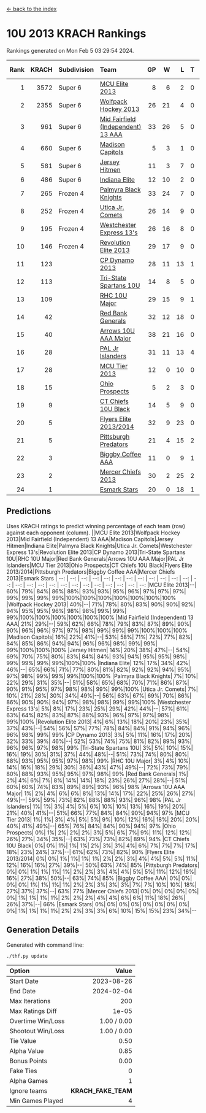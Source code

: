 [<- back to the index](readme.md)
# 10U 2013 KRACH Rankings
Rankings generated on Mon Feb  5 03:29:54 2024.

Rank|KRACH|Subdivision|Team|GP|W|L|T|OTW|OTL|SoS|Exp Wins|Win Diff
---:|---:|:---|:---|---:|---:|---:|---:|---:|---:|---:|---:|---:
1|3572|Super 6|[MCU Elite 2013](https://gamesheetstats.com/seasons/3664/teams/140889/schedule)|8|6|2|0|0|0|1306|6.8|-0.0
2|2355|Super 6|[Wolfpack Hockey 2013](https://gamesheetstats.com/seasons/3664/teams/140894/schedule)|26|21|4|0|0|1|825|21.8|-0.0
3|961|Super 6|[Mid Fairfield (Independent) 13 AAA](https://gamesheetstats.com/seasons/3664/teams/140891/schedule)|33|26|5|0|2|0|315|28.8|-0.0
4|660|Super 6|[Madison Capitols](https://gamesheetstats.com/seasons/3664/teams/162460/schedule)|5|3|1|0|1|0|201|4.9|0.0
5|581|Super 6|[Jersey Hitmen](https://gamesheetstats.com/seasons/3664/teams/140893/schedule)|11|3|7|0|0|1|2152|3.8|-0.0
6|486|Super 6|[Indiana Elite](https://gamesheetstats.com/seasons/3664/teams/144358/schedule)|12|10|2|0|0|0|147|10.9|0.0
7|265|Frozen 4|[Palmyra Black Knights](https://gamesheetstats.com/seasons/3664/teams/140906/schedule)|33|24|7|0|0|2|342|24.8|-0.0
8|252|Frozen 4|[Utica Jr. Comets](https://gamesheetstats.com/seasons/3664/teams/140900/schedule)|26|14|9|0|3|0|332|17.8|-0.0
9|195|Frozen 4|[Westchester Express 13's](https://gamesheetstats.com/seasons/3664/teams/140899/schedule)|26|16|8|0|0|2|421|16.8|-0.0
10|146|Frozen 4|[Revolution Elite 2013](https://gamesheetstats.com/seasons/3664/teams/140904/schedule)|29|17|9|0|2|1|289|19.8|-0.0
11|123||[CP Dynamo 2013](https://gamesheetstats.com/seasons/3664/teams/140901/schedule)|28|11|13|1|2|1|389|14.3|-0.0
12|113||[Tri-State Spartans 10U](https://gamesheetstats.com/seasons/3664/teams/144359/schedule)|14|8|5|0|0|1|253|8.9|0.0
13|109||[RHC 10U Major](https://gamesheetstats.com/seasons/3664/teams/140895/schedule)|29|15|9|1|2|2|207|18.3|-0.0
14|42||[Red Bank Generals](https://gamesheetstats.com/seasons/3664/teams/140896/schedule)|32|12|18|0|0|2|311|12.8|-0.0
15|40||[Arrows 10U AAA Major](https://gamesheetstats.com/seasons/3664/teams/140902/schedule)|38|21|16|0|0|1|135|21.8|-0.0
16|28||[PAL Jr Islanders](https://gamesheetstats.com/seasons/3664/teams/140903/schedule)|31|11|13|4|2|1|120|15.8|-0.0
17|28||[MCU Tier 2013](https://gamesheetstats.com/seasons/3664/teams/140890/schedule)|12|0|10|0|2|0|372|2.8|-0.0
18|15||[Ohio Prospects](https://gamesheetstats.com/seasons/3664/teams/199158/schedule)|5|2|3|0|0|0|120|2.9|0.0
19|9||[CT Chiefs 10U Black](https://gamesheetstats.com/seasons/3664/teams/140892/schedule)|14|5|9|0|0|0|53|5.8|-0.0
20|5||[Flyers Elite 2013/2014](https://gamesheetstats.com/seasons/3664/teams/140898/schedule)|32|9|23|0|0|0|51|9.8|-0.0
21|5||[Pittsburgh Predators](https://gamesheetstats.com/seasons/3664/teams/140907/schedule)|21|4|15|2|0|0|114|5.8|-0.0
22|3||[Biggby Coffee AAA](https://gamesheetstats.com/seasons/3664/teams/144357/schedule)|11|0|9|1|1|0|216|2.4|0.0
23|2||[Mercer Chiefs 2013](https://gamesheetstats.com/seasons/3664/teams/140897/schedule)|30|2|25|2|0|1|113|3.8|-0.0
24|1||[Esmark Stars](https://gamesheetstats.com/seasons/3664/teams/140905/schedule)|20|0|18|1|0|1|140|1.4|0.0

## Predictions
Uses KRACH ratings to predict winning percentage of each team (row) against each opponent (column).
||MCU Elite 2013|Wolfpack Hockey 2013|Mid Fairfield (Independent) 13 AAA|Madison Capitols|Jersey Hitmen|Indiana Elite|Palmyra Black Knights|Utica Jr. Comets|Westchester Express 13's|Revolution Elite 2013|CP Dynamo 2013|Tri-State Spartans 10U|RHC 10U Major|Red Bank Generals|Arrows 10U AAA Major|PAL Jr Islanders|MCU Tier 2013|Ohio Prospects|CT Chiefs 10U Black|Flyers Elite 2013/2014|Pittsburgh Predators|Biggby Coffee AAA|Mercer Chiefs 2013|Esmark Stars
| --: | --: | --: | --: | --: | --: | --: | --: | --: | --: | --: | --: | --: | --: | --: | --: | --: | --: | --: | --: | --: | --: | --: | --: | --: 
|MCU Elite 2013|--| 60%| 79%| 84%| 86%| 88%| 93%| 93%| 95%| 96%| 97%| 97%| 97%| 99%| 99%| 99%| 99%|100%|100%|100%|100%|100%|100%|100%
|Wolfpack Hockey 2013| 40%|--| 71%| 78%| 80%| 83%| 90%| 90%| 92%| 94%| 95%| 95%| 96%| 98%| 98%| 99%| 99%| 99%|100%|100%|100%|100%|100%|100%
|Mid Fairfield (Independent) 13 AAA| 21%| 29%|--| 59%| 62%| 66%| 78%| 79%| 83%| 87%| 89%| 90%| 90%| 96%| 96%| 97%| 97%| 98%| 99%| 99%| 99%|100%|100%|100%
|Madison Capitols| 16%| 22%| 41%|--| 53%| 58%| 71%| 72%| 77%| 82%| 84%| 85%| 86%| 94%| 94%| 96%| 96%| 98%| 99%| 99%| 99%|100%|100%|100%
|Jersey Hitmen| 14%| 20%| 38%| 47%|--| 54%| 69%| 70%| 75%| 80%| 83%| 84%| 84%| 93%| 94%| 95%| 95%| 98%| 99%| 99%| 99%| 99%|100%|100%
|Indiana Elite| 12%| 17%| 34%| 42%| 46%|--| 65%| 66%| 71%| 77%| 80%| 81%| 82%| 92%| 92%| 94%| 95%| 97%| 98%| 99%| 99%| 99%|100%|100%
|Palmyra Black Knights|  7%| 10%| 22%| 29%| 31%| 35%|--| 51%| 58%| 65%| 68%| 70%| 71%| 86%| 87%| 90%| 91%| 95%| 97%| 98%| 98%| 99%| 99%|100%
|Utica Jr. Comets|  7%| 10%| 21%| 28%| 30%| 34%| 49%|--| 56%| 63%| 67%| 69%| 70%| 86%| 86%| 90%| 90%| 94%| 97%| 98%| 98%| 99%| 99%|100%
|Westchester Express 13's|  5%|  8%| 17%| 23%| 25%| 29%| 42%| 44%|--| 57%| 61%| 63%| 64%| 82%| 83%| 87%| 88%| 93%| 96%| 97%| 97%| 98%| 99%|100%
|Revolution Elite 2013|  4%|  6%| 13%| 18%| 20%| 23%| 35%| 37%| 43%|--| 54%| 56%| 57%| 77%| 78%| 84%| 84%| 91%| 94%| 96%| 96%| 98%| 99%| 99%
|CP Dynamo 2013|  3%|  5%| 11%| 16%| 17%| 20%| 32%| 33%| 39%| 46%|--| 52%| 53%| 74%| 75%| 81%| 82%| 89%| 93%| 96%| 96%| 97%| 98%| 99%
|Tri-State Spartans 10U|  3%|  5%| 10%| 15%| 16%| 19%| 30%| 31%| 37%| 44%| 48%|--| 51%| 73%| 74%| 80%| 80%| 88%| 93%| 95%| 95%| 97%| 98%| 99%
|RHC 10U Major|  3%|  4%| 10%| 14%| 16%| 18%| 29%| 30%| 36%| 43%| 47%| 49%|--| 72%| 73%| 79%| 80%| 88%| 93%| 95%| 95%| 97%| 98%| 99%
|Red Bank Generals|  1%|  2%|  4%|  6%|  7%|  8%| 14%| 14%| 18%| 23%| 26%| 27%| 28%|--| 51%| 60%| 60%| 74%| 83%| 89%| 89%| 93%| 96%| 98%
|Arrows 10U AAA Major|  1%|  2%|  4%|  6%|  6%|  8%| 13%| 14%| 17%| 22%| 25%| 26%| 27%| 49%|--| 59%| 59%| 73%| 82%| 88%| 88%| 93%| 96%| 98%
|PAL Jr Islanders|  1%|  1%|  3%|  4%|  5%|  6%| 10%| 10%| 13%| 16%| 19%| 20%| 21%| 40%| 41%|--| 51%| 66%| 77%| 84%| 84%| 90%| 94%| 97%
|MCU Tier 2013|  1%|  1%|  3%|  4%|  5%|  5%|  9%| 10%| 12%| 16%| 18%| 20%| 20%| 40%| 41%| 49%|--| 65%| 76%| 84%| 84%| 90%| 94%| 97%
|Ohio Prospects|  0%|  1%|  2%|  2%|  2%|  3%|  5%|  6%|  7%|  9%| 11%| 12%| 12%| 26%| 27%| 34%| 35%|--| 63%| 73%| 73%| 82%| 89%| 94%
|CT Chiefs 10U Black|  0%|  0%|  1%|  1%|  1%|  2%|  3%|  3%|  4%|  6%|  7%|  7%|  7%| 17%| 18%| 23%| 24%| 37%|--| 61%| 62%| 73%| 82%| 90%
|Flyers Elite 2013/2014|  0%|  0%|  1%|  1%|  1%|  1%|  2%|  2%|  3%|  4%|  4%|  5%|  5%| 11%| 12%| 16%| 16%| 27%| 39%|--| 50%| 63%| 74%| 85%
|Pittsburgh Predators|  0%|  0%|  1%|  1%|  1%|  1%|  2%|  2%|  3%|  4%|  4%|  5%|  5%| 11%| 12%| 16%| 16%| 27%| 38%| 50%|--| 63%| 74%| 85%
|Biggby Coffee AAA|  0%|  0%|  0%|  0%|  1%|  1%|  1%|  1%|  2%|  2%|  3%|  3%|  3%|  7%|  7%| 10%| 10%| 18%| 27%| 37%| 37%|--| 63%| 77%
|Mercer Chiefs 2013|  0%|  0%|  0%|  0%|  0%|  0%|  1%|  1%|  1%|  1%|  2%|  2%|  2%|  4%|  4%|  6%|  6%| 11%| 18%| 26%| 26%| 37%|--| 66%
|Esmark Stars|  0%|  0%|  0%|  0%|  0%|  0%|  0%|  0%|  0%|  1%|  1%|  1%|  1%|  2%|  2%|  3%|  3%|  6%| 10%| 15%| 15%| 23%| 34%|--

## Generation Details

Generated with command line:
```
./thf.py update
```

| Option | Value |
| :----- | ----: |
| Start Date | 2023-08-26 |
| End Date | 2024-02-04 |
| Max Iterations | 200 |
| Max Ratings Diff | 1e-05 |
| Overtime Win/Loss | 1.00 / 0.00 |
| Shootout Win/Loss | 1.00 / 0.00 |
| Tie Value | 0.50 |
| Alpha Value | 0.85 |
| Bonus Points | 0.00 |
| Fake Ties | 0 |
| Alpha Games | 1 |
| Ignore teams | __KRACH_FAKE_TEAM__ |
| Min Games Played | 4 |

